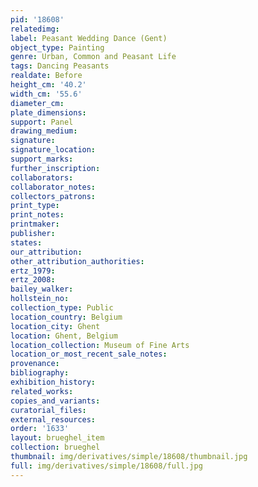 ```yaml
---
pid: '18608'
relatedimg: 
label: Peasant Wedding Dance (Gent)
object_type: Painting
genre: Urban, Common and Peasant Life
tags: Dancing Peasants
realdate: Before
height_cm: '40.2'
width_cm: '55.6'
diameter_cm: 
plate_dimensions: 
support: Panel
drawing_medium: 
signature: 
signature_location: 
support_marks: 
further_inscription: 
collaborators: 
collaborator_notes: 
collectors_patrons: 
print_type: 
print_notes: 
printmaker: 
publisher: 
states: 
our_attribution: 
other_attribution_authorities: 
ertz_1979: 
ertz_2008: 
bailey_walker: 
hollstein_no: 
collection_type: Public
location_country: Belgium
location_city: Ghent
location: Ghent, Belgium
location_collection: Museum of Fine Arts
location_or_most_recent_sale_notes: 
provenance: 
bibliography: 
exhibition_history: 
related_works: 
copies_and_variants: 
curatorial_files: 
external_resources: 
order: '1633'
layout: brueghel_item
collection: brueghel
thumbnail: img/derivatives/simple/18608/thumbnail.jpg
full: img/derivatives/simple/18608/full.jpg
---
```


